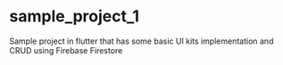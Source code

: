 # sample_project_1
Sample project in flutter that has some basic UI kits implementation and CRUD using Firebase Firestore
